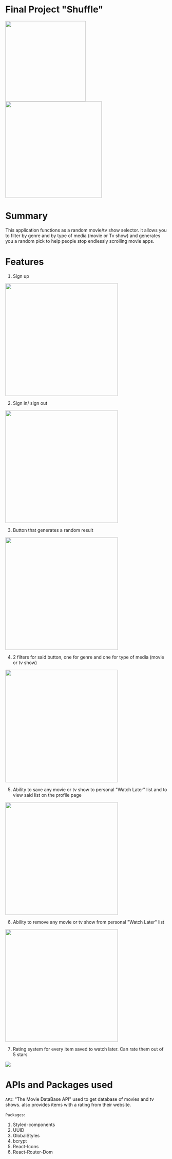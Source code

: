 # Final Project "Shuffle"

<img src = "./Client/src/Assets/HomePage.png" width = "250"> <img src = "./Client/src/Assets/Button+Result.png" width = "300">


# Summary

This application functions as a random movie/tv show selector. it allows you to filter by genre and by type of media (movie or Tv show)
and generates you a random pick to help people stop endlessly scrolling movie apps. 

# Features

1. Sign up 

<img src = "./Client/src/Assets/SignUp.png" width = "350">

2. Sign in/ sign out

<img src = "./Client/src/Assets/SignIn.png" width = "350">

3. Button that generates a random result 

<img src = "./Client/src/Assets/Button+Result.png" width = "350">

4. 2 filters for said button, one for genre and one for type of media (movie or tv show)

<img src = "./Client/src/Assets/Filters.png" width = "350">

5. Ability to save any movie or tv show to personal "Watch Later" list and to view said list on the profile page

<img src = "./Client/src/Assets/AddToWatchLater.png" width = "350">

6. Ability to remove any movie or tv show from personal "Watch Later" list

<img src = "./Client/src/Assets/Delete.png" width = "350">

7. Rating system for every item saved to watch later. Can rate them out of 5 stars

<img src = "./Client/src/Assets/Profile+WatchLater.png" >

# APIs and Packages used

`API`: "The Movie DataBase API" used to get database of movies and tv shows. also provides items with a rating from their website.

`Packages`: 

1. Styled-components
2. UUID
3. GlobalStyles
4. bcrypt
5. React-Icons
6. React-Router-Dom
